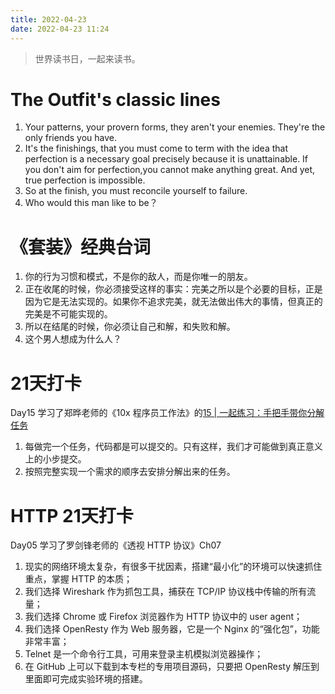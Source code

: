 ```yaml
---
title: 2022-04-23
date: 2022-04-23 11:24
---
```


> 世界读书日，一起来读书。

# The Outfit's classic lines
1. Your patterns, your provern forms, they aren't your enemies. They're the only friends you have.
2. It's the finishings, that you must come to term with the idea that perfection is a necessary goal precisely because it is unattainable. If you don't aim for perfection,you cannot make anything great. And yet, true perfection is impossible.
3. So at the finish, you must reconcile yourself to failure.
4. Who would this man like to be？

# 《套装》经典台词
1. 你的行为习惯和模式，不是你的敌人，而是你唯一的朋友。
2. 正在收尾的时候，你必须接受这样的事实：完美之所以是个必要的目标，正是因为它是无法实现的。如果你不追求完美，就无法做出伟大的事情，但真正的完美是不可能实现的。
3. 所以在结尾的时候，你必须让自己和解，和失败和解。
4. 这个男人想成为什么人？

# 21天打卡
Day15
学习了郑晔老师的《10x 程序员工作法》的[15 | 一起练习：手把手带你分解任务](https://time.geekbang.org/column/article/78542)

1. 每做完一个任务，代码都是可以提交的。只有这样，我们才可能做到真正意义上的小步提交。
3. 按照完整实现一个需求的顺序去安排分解出来的任务。

# HTTP 21天打卡
Day05
学习了罗剑锋老师的《透视 HTTP 协议》Ch07

1. 现实的网络环境太复杂，有很多干扰因素，搭建“最小化”的环境可以快速抓住重点，掌握 HTTP 的本质；
2. 我们选择 Wireshark 作为抓包工具，捕获在 TCP/IP 协议栈中传输的所有流量；
3. 我们选择 Chrome 或 Firefox 浏览器作为 HTTP 协议中的 user agent；
4. 我们选择 OpenResty 作为 Web 服务器，它是一个 Nginx 的“强化包”，功能非常丰富；
5. Telnet 是一个命令行工具，可用来登录主机模拟浏览器操作；
6. 在 GitHub 上可以下载到本专栏的专用项目源码，只要把 OpenResty 解压到里面即可完成实验环境的搭建。
